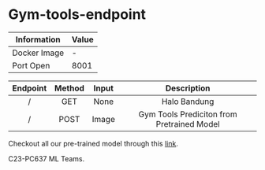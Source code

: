 # Gym-tools-endpoint

| Information  | Value                                  |
|--------------|----------------------------------------|
| Docker Image | - |
|   Port Open  |                  8001                  |


| Endpoint | Method |                 Input               |                 Description                |
|:--------:|:------:|:-----------------------------------:|:------------------------------------------:|
|     /    |   GET  |                 None                |            Halo Bandung                    |
|     /    |  POST  |                 Image               | Gym Tools Prediciton from Pretrained Model |

Checkout all our pre-trained model through this [link]([https://drive.google.com/drive/folders/1A7N_McAxnxrThlDyArJXr0_k-nHPDfiI](https://drive.google.com/drive/folders/1UwIH6epKdSkBNr84h3S6yltNk1BjCSKD?usp=sharing)).  

C23-PC637 ML Teams.
